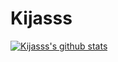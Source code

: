 # Kijasss
[![Kijasss's github stats](https://github-readme-stats.vercel.app/api?username=Kijasss "![Kijasss's github stats")](https://github.com/Kijasss/github-readme-stats)
